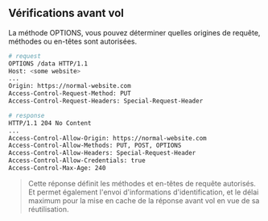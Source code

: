 ## Vérifications avant vol 

La méthode OPTIONS, vous pouvez déterminer quelles origines de requête, méthodes  ou en-têtes sont autorisées. 

```sh
# request
OPTIONS /data HTTP/1.1
Host: <some website>
...
Origin: https://normal-website.com
Access-Control-Request-Method: PUT
Access-Control-Request-Headers: Special-Request-Header
```

```sh
# response
HTTP/1.1 204 No Content
...
Access-Control-Allow-Origin: https://normal-website.com
Access-Control-Allow-Methods: PUT, POST, OPTIONS
Access-Control-Allow-Headers: Special-Request-Header
Access-Control-Allow-Credentials: true
Access-Control-Max-Age: 240
```

> Cette réponse définit les méthodes et en-têtes de requête autorisés. Et permet également l'envoi d'informations d'identification, et le délai maximum pour la mise en cache de la réponse avant vol en vue de sa réutilisation.

